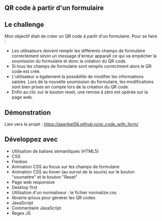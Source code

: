 ## QR code à partir d'un formulaire

## Le challenge

Mon objectif était de créer un QR code à partir d'un formulaire. Pour se faire :

- Les utilisateurs doivent remplir les différents champs de formulaire correctement sinon un message d'erreur apparaît ce qui va empêcher la soumission du formulaire et donc la création du QR code.
- Si tous les champs de formulaire sont remplis correctment alors le QR code est créé.
- L'utilisateur a également la possibilité de modifier les informations saisies. Lors de la nouvelle soumission du formulaire, les modifications sont bien prises en compte lors de la création du QR code.
- Enfin au clic sur le bouton reset, une remise à zéro est opérée sur la page web.

## Démonstration

Lien vers le projet : https://aperbet56.github.io/qr_code_with_form/

## Développez avec

- Utilisation de balises sémantiques (HTML5)
- CSS
- Flexbox
- Animation CSS au focus sur les champs de formulaire
- Animation CSS au hover (au survol de la souris) sur le bouton "soumettre" et le bouton "Reset"
- Page web responsive
- Desktop first
- Utilisation d'un normaliseur : le fichier normalize.css
- librairie qrious pour générer les QR codes
- JavaScript
- Commentaire JavaScript
- Regex JS
